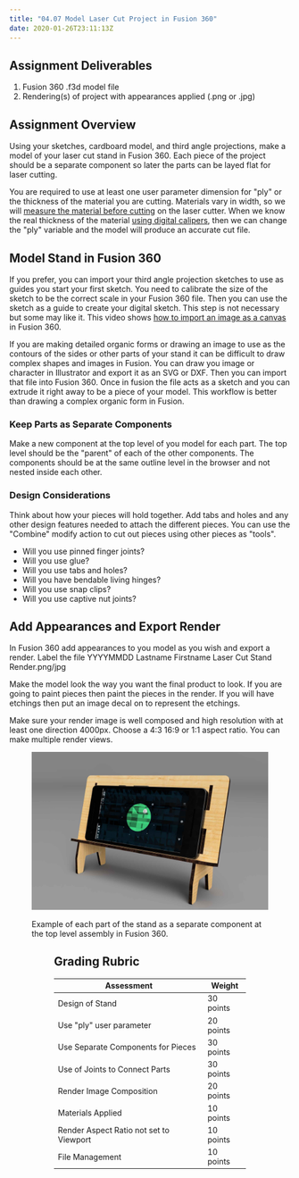 ```yaml
---
title: "04.07 Model Laser Cut Project in Fusion 360"
date: 2020-01-26T23:11:13Z
---
```


## Assignment Deliverables

1.  Fusion 360 .f3d model file
2.  Rendering(s) of project with appearances applied (.png or .jpg)

## Assignment Overview

Using your sketches, cardboard model, and third angle projections, make a model of your laser cut stand in Fusion 360. Each piece of the project should be a separate component so later the parts can be layed flat for laser cutting.

You are required to use at least one user parameter dimension for "ply" or the thickness of the material you are cutting. Materials vary in width, so we will [measure the material before cutting](https://youtu.be/a7HOiBC_81s) on the laser cutter. When we know the real thickness of the material [using digital calipers](https://youtu.be/oOZjbbe6YZk), then we can change the "ply" variable and the model will produce an accurate cut file.

## Model Stand in Fusion 360

If you prefer, you can import your third angle projection sketches to use as guides you start your first sketch. You need to calibrate the size of the sketch to be the correct scale in your Fusion 360 file. Then you can use the sketch as a guide to create your digital sketch. This step is not necessary but some may like it. This video shows [how to import an image as a canvas](https://youtu.be/-3SMfrnWMTE) in Fusion 360.

If you are making detailed organic forms or drawing an image to use as the contours of the sides or other parts of your stand it can be difficult to draw complex shapes and images in Fusion. You can draw you image or character in Illustrator and export it as an SVG or DXF. Then you can import that file into Fusion 360. Once in fusion the file acts as a sketch and you can extrude it right away to be a piece of your model. This workflow is better than drawing a complex organic form in Fusion.

### Keep Parts as Separate Components

Make a new component at the top level of you model for each part. The top level should be the "parent" of each of the other components. The components should be at the same outline level in the browser and not nested inside each other.

### Design Considerations

Think about how your pieces will hold together. Add tabs and holes and any other design features needed to attach the different pieces. You can use the "Combine" modify action to cut out pieces using other pieces as "tools".

- Will you use pinned finger joints?
- Will you use glue?
- Will you use tabs and holes?
- Will you have bendable living hinges?
- Will you use snap clips?
- Will you use captive nut joints?

## Add Appearances and Export Render

In Fusion 360 add appearances to you model as you wish and export a render. Label the file YYYYMMDD Lastname Firstname Laser Cut Stand Render.png/jpg

Make the model look the way you want the final product to look. If you are going to paint pieces then paint the pieces in the render. If you will have etchings then put an image decal on to represent the etchings.

Make sure your render image is well composed and high resolution with at least one direction 4000px. Choose a 4:3 16:9 or 1:1 aspect ratio. You can make multiple render views.

<figure>

[![Laser Cut Stand Assembled](../../../../digital-fabrication/laser-cutting/attachments/2021-Laser-Cut-Stand-Render-Assembled.jpg)](../../../../digital-fabrication/laser-cutting/attachments/2021-Laser-Cut-Stand-Render-Assembled.png)

<figcaption>

Example of each part of the stand as a separate component at the top level assembly in Fusion 360.

</figcaption>
<figure>

## Grading Rubric

<div class="responsive-table-markdown">

| Assessment                              | Weight    |
| --------------------------------------- | --------- |
| Design of Stand                         | 30 points |
| Use "ply" user parameter                | 20 points |
| Use Separate Components for Pieces      | 30 points |
| Use of Joints to Connect Parts          | 30 points |
| Render Image Composition                | 20 points |
| Materials Applied                       | 10 points |
| Render Aspect Ratio not set to Viewport | 10 points |
| File Management                         | 10 points |

</div>

